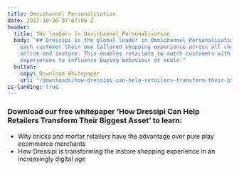 ```yaml
---
title: Omnichannel Personalisation
date: 2017-10-26 07:07:00 Z
header:
  title: The leaders in Omnichannel Personalisation
  body: "## Dressipi is the global leader in Omnichannel Personalisation. We give
    each customer their own tailored shopping experience across all channels and devices
    online and instore. This enables retailers to match customers with products and
    experiences to influence buying behaviour at scale."
  button:
    copy: Download Whitepaper
    url: "/downloads/how-dressipi-can-help-retailers-transform-their-biggest-asset-whitepaper/"
is-landing: true
---
```


### Download our free whitepaper ‘How Dressipi Can Help Retailers Transform Their Biggest Asset’ to learn:
* Why bricks and mortar retailers have the advantage over pure play ecommerce merchants
* How Dressipi is transforming the instore shopping experience in an increasingly digital age